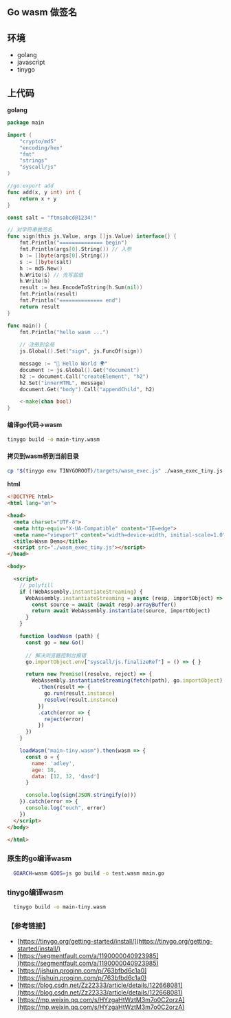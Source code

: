 ## Go wasm 做签名

## 环境
- golang
- javascript
- tinygo

## 上代码
**golang**
```go
package main

import (
	"crypto/md5"
	"encoding/hex"
	"fmt"
	"strings"
	"syscall/js"
)

//go:export add
func add(x, y int) int {
	return x + y
}

const salt = "ftmsabcd@1234!"

// 对字符串做签名
func sign(this js.Value, args []js.Value) interface{} {
	fmt.Println("============== begin")
	fmt.Println(args[0].String()) // 入参
	b := []byte(args[0].String())
	s := []byte(salt)
	h := md5.New()
	h.Write(s) // 先写盐值
	h.Write(b)
	result := hex.EncodeToString(h.Sum(nil))
	fmt.Println(result)
	fmt.Println("============== end")
	return result
}

func main() {
	fmt.Println("hello wasm ...")
	
	// 注册到全局
	js.Global().Set("sign", js.FuncOf(sign))

	message := "👋 Hello World 🌍"
	document := js.Global().Get("document")
	h2 := document.Call("createElement", "h2")
	h2.Set("innerHTML", message)
	document.Get("body").Call("appendChild", h2)

	<-make(chan bool)
}

```

#### 编译go代码->wasm
```sh
tinygo build -o main-tiny.wasm
```

#### 拷贝到wasm桥到当前目录
```sh
cp "$(tinygo env TINYGOROOT)/targets/wasm_exec.js" ./wasm_exec_tiny.js
```

**html**
```html
<!DOCTYPE html>
<html lang="en">

<head>
  <meta charset="UTF-8">
  <meta http-equiv="X-UA-Compatible" content="IE=edge">
  <meta name="viewport" content="width=device-width, initial-scale=1.0">
  <title>Wasm Demo</title>
  <script src="./wasm_exec_tiny.js"></script>
</head>

<body>

  <script>
    // polyfill
    if (!WebAssembly.instantiateStreaming) {
      WebAssembly.instantiateStreaming = async (resp, importObject) => {
        const source = await (await resp).arrayBuffer()
        return await WebAssembly.instantiate(source, importObject)
      }
    }

    function loadWasm (path) {
      const go = new Go()
		
	  // 解决浏览器控制台报错
      go.importObject.env["syscall/js.finalizeRef"] = () => { }

      return new Promise((resolve, reject) => {
        WebAssembly.instantiateStreaming(fetch(path), go.importObject)
          .then(result => {
            go.run(result.instance)
            resolve(result.instance)
          })
          .catch(error => {
            reject(error)
          })
      })
    }

    loadWasm("main-tiny.wasm").then(wasm => {
      const o = {
        name: 'adley',
        age: 18,
        data: [12, 32, 'dasd']
      }

      console.log(sign(JSON.stringify(o)))
    }).catch(error => {
      console.log("ouch", error)
    }) 
  </script>
</body>

</html>

```

### 原生的go编译wasm
```sh
  GOARCH=wasm GOOS=js go build -o test.wasm main.go
```

### tinygo编译wasm
```sh
  tinygo build -o main-tiny.wasm
```


### 【参考链接】
- [https://tinygo.org/getting-started/install/](https://tinygo.org/getting-started/install/)
- [https://segmentfault.com/a/1190000040923985](https://segmentfault.com/a/1190000040923985)
- [https://jishuin.proginn.com/p/763bfbd6c1a0](https://jishuin.proginn.com/p/763bfbd6c1a0)
- [https://blog.csdn.net/Zz22333/article/details/122668081](https://blog.csdn.net/Zz22333/article/details/122668081)
- [https://mp.weixin.qq.com/s/HYzgaHtWztM3m7o0C2orzA](https://mp.weixin.qq.com/s/HYzgaHtWztM3m7o0C2orzA)
